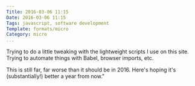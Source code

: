 ```yaml
---
Title: 2016-03-06 11:15
Date: 2016-03-06 11:15
Tags: javascript, software development
Template: formats/micro
Category: micro
...
```


Trying to do a little tweaking with the lightweight scripts I use on this site. Trying to automate things with Babel, browser imports, etc.

This is still far, far worse than it should be in 2016. Here's hoping it's (substantially!) better a year from now."
